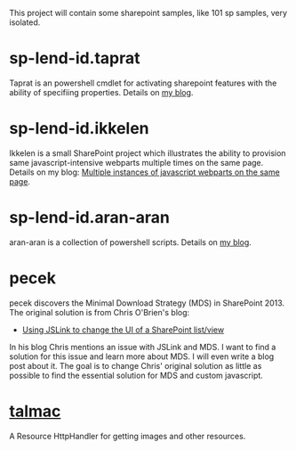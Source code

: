 This project will contain some sharepoint samples, like 101 sp samples, very isolated. 

sp-lend-id.taprat
=================
Taprat is an powershell cmdlet for activating sharepoint features with the ability of specifiing properties. Details on [my blog](http://sharepointkunskap.wordpress.com/2012/04/10/creating-custom-powershell-cmdlet/).

sp-lend-id.ikkelen
==================
Ikkelen is a small SharePoint project which illustrates the ability to provision same javascript-intensive webparts multiple times on the same page.
Details on my blog: [Multiple instances of javascript webparts on the same page](http://sharepointkunskap.wordpress.com/2012/06/21/multiple-instances-of-javascript-webparts-on-the-same-page/).

sp-lend-id.aran-aran
====================
aran-aran is a collection of powershell scripts. Details on [my blog](http://sharepointkunskap.wordpress.com/2012/12/11/powershell-copy-an-entire-document-library-from-sharepoint-2007-to-disk/).

pecek
====================
pecek discovers the Minimal Download Strategy (MDS) in SharePoint 2013. The original solution is from Chris O'Brien's blog:

- [Using JSLink to change the UI of a SharePoint list/view](http://www.sharepointnutsandbolts.com/2013/01/using-jslink-to-change-ui-of-sharepoint_20.html)

In his blog Chris mentions an issue with JSLink and MDS. I want to find a solution for this issue and learn more about MDS. I will even write a blog post about it.
The goal is to change Chris' original solution as little as possible to find the essential solution for MDS and custom javascript.

[talmac](https://github.com/mirontoli/sp-lend-id/tree/master/talmac)
=======================
A Resource HttpHandler for getting images and other resources.